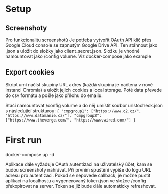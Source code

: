 # Setup

## Screenshoty

Pro funkcionalitu screenshotů Je potřeba vytvořit OAuth API klíč přes Google Cloud console se zapnutým Google Drive API. Ten stáhnout jako .json a uložit do složky jako client_secret.json. Složku je vhodné namountovat jako /config volume.
Viz docker-compose jako example

## Export cookies

Skript umí načíst skupiny URL adres (každá skupina je načtena v nové instanci Chromia) a uložit jejich cookies a local storage. Poté data převede do csv formátu a pošle jako přílohu do emailu.

Stačí namountovat /config volume a do něj umístit soubor urlstocheck.json s následující strukturou:
`{ "cmpgroup1": ["https://www.o2.cz/", "https://www.datamanie.cz/"], "cmpgroup2": ["https://www.theverge.com/", "https://www.wired.com/"] }`

# First run

docker-compose up -d

Aplikace dále vyžaduje OAuth autentizaci na uživatelský účet, kam se budou screenshoty nahrávat. Při prvním spuštění vypíše do logu URL adresu pro autentizaci. Pokud se nepovede callback, je možné pustit aplikaci na localhostu a vygenerovaný token.json ve složce /config překopírovat na server. Token se již bude dále automaticky refreshovat.
